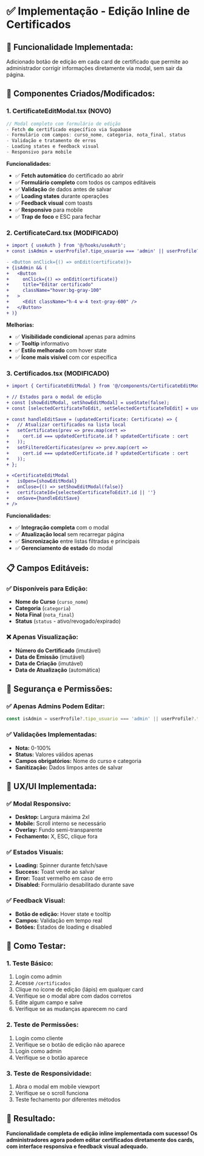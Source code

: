 # ✅ Implementação - Edição Inline de Certificados

## 🎯 **Funcionalidade Implementada:**
Adicionado botão de edição em cada card de certificado que permite ao administrador corrigir informações diretamente via modal, sem sair da página.

## 🔧 **Componentes Criados/Modificados:**

### **1. CertificateEditModal.tsx (NOVO)**
```typescript
// Modal completo com formulário de edição
- Fetch do certificado específico via Supabase
- Formulário com campos: curso_nome, categoria, nota_final, status
- Validação e tratamento de erros
- Loading states e feedback visual
- Responsivo para mobile
```

**Funcionalidades:**
- ✅ **Fetch automático** do certificado ao abrir
- ✅ **Formulário completo** com todos os campos editáveis
- ✅ **Validação** de dados antes de salvar
- ✅ **Loading states** durante operações
- ✅ **Feedback visual** com toasts
- ✅ **Responsivo** para mobile
- ✅ **Trap de foco** e ESC para fechar

### **2. CertificateCard.tsx (MODIFICADO)**
```diff
+ import { useAuth } from '@/hooks/useAuth';
+ const isAdmin = userProfile?.tipo_usuario === 'admin' || userProfile?.tipo_usuario === 'admin_master';

- <Button onClick={() => onEdit(certificate)}>
+ {isAdmin && (
+   <Button 
+     onClick={() => onEdit(certificate)}
+     title="Editar certificado"
+     className="hover:bg-gray-100"
+   >
+     <Edit className="h-4 w-4 text-gray-600" />
+   </Button>
+ )}
```

**Melhorias:**
- ✅ **Visibilidade condicional** apenas para admins
- ✅ **Tooltip** informativo
- ✅ **Estilo melhorado** com hover state
- ✅ **Ícone mais visível** com cor específica

### **3. Certificados.tsx (MODIFICADO)**
```diff
+ import { CertificateEditModal } from '@/components/CertificateEditModal';

+ // Estados para o modal de edição
+ const [showEditModal, setShowEditModal] = useState(false);
+ const [selectedCertificateToEdit, setSelectedCertificateToEdit] = useState<Certificate | null>(null);

+ const handleEditSave = (updatedCertificate: Certificate) => {
+   // Atualizar certificados na lista local
+   setCertificates(prev => prev.map(cert => 
+     cert.id === updatedCertificate.id ? updatedCertificate : cert
+   ));
+   setFilteredCertificates(prev => prev.map(cert => 
+     cert.id === updatedCertificate.id ? updatedCertificate : cert
+   ));
+ };

+ <CertificateEditModal
+   isOpen={showEditModal}
+   onClose={() => setShowEditModal(false)}
+   certificateId={selectedCertificateToEdit?.id || ''}
+   onSave={handleEditSave}
+ />
```

**Funcionalidades:**
- ✅ **Integração completa** com o modal
- ✅ **Atualização local** sem recarregar página
- ✅ **Sincronização** entre listas filtradas e principais
- ✅ **Gerenciamento de estado** do modal

## 📋 **Campos Editáveis:**

### **✅ Disponíveis para Edição:**
- **Nome do Curso** (`curso_nome`)
- **Categoria** (`categoria`)
- **Nota Final** (`nota_final`)
- **Status** (`status` - ativo/revogado/expirado)

### **❌ Apenas Visualização:**
- **Número do Certificado** (imutável)
- **Data de Emissão** (imutável)
- **Data de Criação** (imutável)
- **Data de Atualização** (automática)

## 🔐 **Segurança e Permissões:**

### **✅ Apenas Admins Podem Editar:**
```typescript
const isAdmin = userProfile?.tipo_usuario === 'admin' || userProfile?.tipo_usuario === 'admin_master';
```

### **✅ Validações Implementadas:**
- **Nota:** 0-100%
- **Status:** Valores válidos apenas
- **Campos obrigatórios:** Nome do curso e categoria
- **Sanitização:** Dados limpos antes de salvar

## 📱 **UX/UI Implementada:**

### **✅ Modal Responsivo:**
- **Desktop:** Largura máxima 2xl
- **Mobile:** Scroll interno se necessário
- **Overlay:** Fundo semi-transparente
- **Fechamento:** X, ESC, clique fora

### **✅ Estados Visuais:**
- **Loading:** Spinner durante fetch/save
- **Success:** Toast verde ao salvar
- **Error:** Toast vermelho em caso de erro
- **Disabled:** Formulário desabilitado durante save

### **✅ Feedback Visual:**
- **Botão de edição:** Hover state e tooltip
- **Campos:** Validação em tempo real
- **Botões:** Estados de loading e disabled

## 🧪 **Como Testar:**

### **1. Teste Básico:**
1. Login como admin
2. Acesse `/certificados`
3. Clique no ícone de edição (lápis) em qualquer card
4. Verifique se o modal abre com dados corretos
5. Edite algum campo e salve
6. Verifique se as mudanças aparecem no card

### **2. Teste de Permissões:**
1. Login como cliente
2. Verifique se o botão de edição não aparece
3. Login como admin
4. Verifique se o botão aparece

### **3. Teste de Responsividade:**
1. Abra o modal em mobile viewport
2. Verifique se o scroll funciona
3. Teste fechamento por diferentes métodos

## 🎉 **Resultado:**
**Funcionalidade completa de edição inline implementada com sucesso! Os administradores agora podem editar certificados diretamente dos cards, com interface responsiva e feedback visual adequado.** 